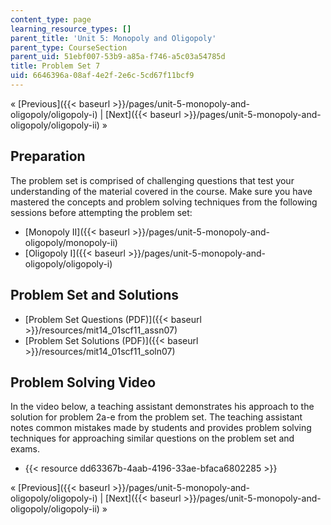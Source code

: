 ```yaml
---
content_type: page
learning_resource_types: []
parent_title: 'Unit 5: Monopoly and Oligopoly'
parent_type: CourseSection
parent_uid: 51ebf007-53b9-a85a-f746-a5c03a54785d
title: Problem Set 7
uid: 6646396a-08af-4e2f-2e6c-5cd67f11bcf9
---
```


« [Previous]({{< baseurl >}}/pages/unit-5-monopoly-and-oligopoly/oligopoly-i) | [Next]({{< baseurl >}}/pages/unit-5-monopoly-and-oligopoly/oligopoly-ii) »

Preparation
-----------

The problem set is comprised of challenging questions that test your understanding of the material covered in the course. Make sure you have mastered the concepts and problem solving techniques from the following sessions before attempting the problem set:

*   [Monopoly II]({{< baseurl >}}/pages/unit-5-monopoly-and-oligopoly/monopoly-ii)
*   [Oligopoly I]({{< baseurl >}}/pages/unit-5-monopoly-and-oligopoly/oligopoly-i)

Problem Set and Solutions
-------------------------

*   [Problem Set Questions (PDF)]({{< baseurl >}}/resources/mit14_01scf11_assn07)
*   [Problem Set Solutions (PDF)]({{< baseurl >}}/resources/mit14_01scf11_soln07)

Problem Solving Video
---------------------

In the video below, a teaching assistant demonstrates his approach to the solution for problem 2a-e from the problem set. The teaching assistant notes common mistakes made by students and provides problem solving techniques for approaching similar questions on the problem set and exams.

*   {{< resource dd63367b-4aab-4196-33ae-bfaca6802285 >}}

« [Previous]({{< baseurl >}}/pages/unit-5-monopoly-and-oligopoly/oligopoly-i) | [Next]({{< baseurl >}}/pages/unit-5-monopoly-and-oligopoly/oligopoly-ii) »